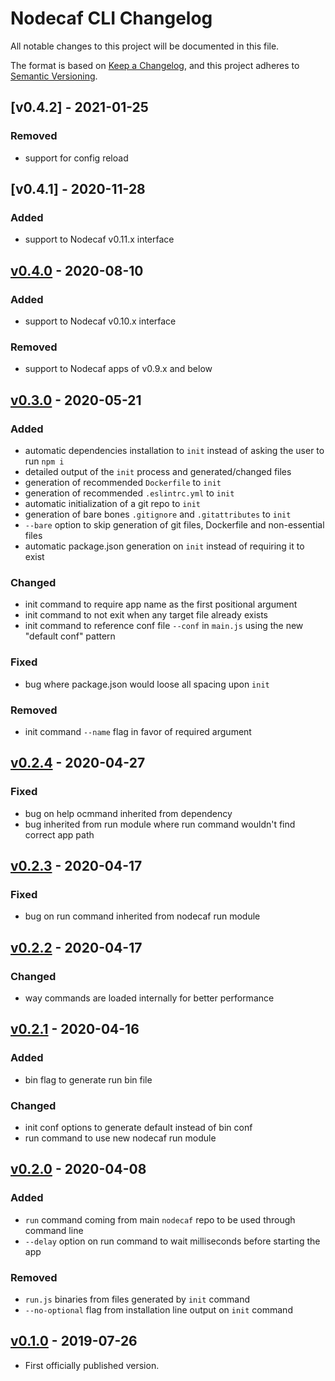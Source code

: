 # Nodecaf CLI Changelog

All notable changes to this project will be documented in this file.

The format is based on [Keep a Changelog](https://keepachangelog.com/en/1.0.0/),
and this project adheres to [Semantic Versioning](https://semver.org/spec/v2.0.0.html).

## [v0.4.2] - 2021-01-25

### Removed
- support for config reload

## [v0.4.1] - 2020-11-28

### Added
- support to Nodecaf v0.11.x interface

## [v0.4.0] - 2020-08-10

### Added
- support to Nodecaf v0.10.x interface

### Removed
- support to Nodecaf apps of v0.9.x and below

## [v0.3.0] - 2020-05-21

### Added

- automatic dependencies installation to `init` instead of asking the user to run `npm i`
- detailed output of the `init` process and generated/changed files
- generation of recommended `Dockerfile` to `init`
- generation of recommended `.eslintrc.yml` to `init`
- automatic initialization of a git repo to `init`
- generation of bare bones `.gitignore` and `.gitattributes` to `init`
- `--bare` option to skip generation of git files, Dockerfile and non-essential files
- automatic package.json generation on `init` instead of requiring it to exist

### Changed

- init command to require app name as the first positional argument
- init command to not exit when any target file already exists
- init command to reference conf file `--conf` in `main.js` using the new "default conf" pattern

### Fixed

- bug where package.json would loose all spacing upon `init`

### Removed

- init command `--name` flag in favor of required argument

## [v0.2.4] - 2020-04-27

### Fixed

- bug on help ocmmand inherited from dependency
- bug inherited from run module where run command wouldn't find correct app path

## [v0.2.3] - 2020-04-17

### Fixed

- bug on run command inherited from nodecaf run module

## [v0.2.2] - 2020-04-17

### Changed

- way commands are loaded internally for better performance

## [v0.2.1] - 2020-04-16

### Added

- bin flag to generate run bin file

### Changed

- init conf options to generate default instead of bin conf
- run command to use new nodecaf run module

## [v0.2.0] - 2020-04-08

### Added

- `run` command coming from main `nodecaf` repo to be used through command line
- `--delay` option on run command to wait milliseconds before starting the app

### Removed

- `run.js` binaries from files generated by `init` command
- `--no-optional` flag from installation line output on `init` command

## [v0.1.0] - 2019-07-26

- First officially published version.

[v0.1.0]: https://gitlab.com/GCSBOSS/nodecaf-cli/-/tags/v0.1.0
[v0.2.0]: https://gitlab.com/GCSBOSS/nodecaf-cli/-/tags/v0.2.0
[v0.2.1]: https://gitlab.com/GCSBOSS/nodecaf-cli/-/tags/v0.2.1
[v0.2.2]: https://gitlab.com/GCSBOSS/nodecaf-cli/-/tags/v0.2.2
[v0.2.3]: https://gitlab.com/GCSBOSS/nodecaf-cli/-/tags/v0.2.3
[v0.2.4]: https://gitlab.com/GCSBOSS/nodecaf-cli/-/tags/v0.2.4
[v0.3.0]: https://gitlab.com/GCSBOSS/nodecaf-cli/-/tags/v0.3.0
[v0.4.0]: https://gitlab.com/GCSBOSS/nodecaf-cli/-/tags/v0.4.0
